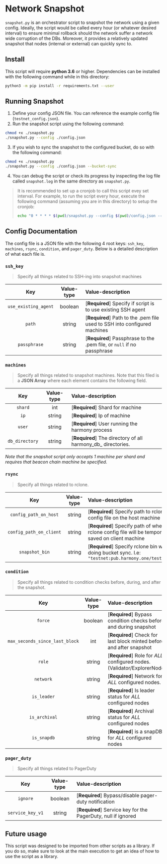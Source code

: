 # Network Snapshot 
`snapshot.py` is an orchestrator script to snapshot the network using a given config. 
Ideally, the script would be called every hour (or whatever desired interval) to ensure minimal 
rollback should the network suffer a network wide corruption of the DBs. Moreover, it provides
a relatively updated snapshot that nodes (internal or external) can quickly sync to. 

## Install
This script will require **python 3.6** or higher. 
Dependencies can be installed with the following command while in this directory:
```bash
python3 -m pip install -r requirements.txt --user
```

## Running Snapshot
1) Define your config JSON file. You can reference the example config file (`testnet_config.json`).
2) Run the snapshot script using the following command: 
```bash
chmod +x ./snapshot.py
./snapshot.py --config ./config.json
```
3) If you wish to sync the snapshot to the configured bucket, do so with the following command:
```bash
chmod +x ./snapshot.py
./snapshot.py --config ./config.json --bucket-sync
```
4) You can debug the script or check its progress by inspecting the log file called `snapshot.log` in the same directory as `snapshot.py`.
> It is recommended to set up a cronjob to call this script evey set interval. For example, to run the script every
> hour, execute the following command (assuming you are in this directory) to setup the cronjob:
> ```bash
> echo "0 * * * * $(pwd)/snapshot.py --config $(pwd)/config.json --bucket-sync" > cronjob && crontab cronjob && crontab -l
> ```

## Config Documentation

The config file is a JSON file with the following 4 root keys: `ssh_key`, `machines`, `rsync`, `condition`, and `pager_duty`.
Below is a detailed description of what each file is.

### `ssh_key`
> Specify all things related to SSH-ing into snapshot machines

| Key                  | Value-type | Value-description|
| :-------------------:|:----------:| :----------------|
| `use_existing_agent` | boolean    | [**Required**] Specify if script is to use existing SSH agent |
| `path`               | string     | [**Required**] Path to the .pem file used to SSH into configured machines |
| `passphrase`         | string     | [**Required**] Passphrase to the .pem file, or `null` if no passphrase |

### `machines`
> Specify all things related to snapshot machines. Note that this filed is a **JSON Array** where each element
> contains the following field.

| Key              | Value-type | Value-description|
| :---------------:|:----------:| :----------------|
| `shard`          | int        | [**Required**] Shard for machine |
| `ip`             | string     | [**Required**] Ip of machine |
| `user`           | string     | [**Required**] User running the harmony process |
| `db_directory`   | string     | [**Required**] The directory of all harmony_db_<shard> directories. |

*Note that the snapshot script only accepts 1 machine per shard and requires that beacon chain machine be specified.*

### `rsync`
> Specify all things related to rclone. 

| Key                     | Value-type | Value-description|
| :----------------------:|:----------:| :----------------|
| `config_path_on_host`   | string     | [**Required**] Specify path to rclone config file on the host machine |
| `config_path_on_client` | string     | [**Required**] Specify path of where rclone config file will be temporarily saved on client machine |
| `snapshot_bin`          | string     | [**Required**] Specify rclone bin when doing bucket sync. I.e: `"testnet:pub.harmony.one/testnet"` |

### `condition`
> Specify all things related to condition checks before, during, and after the snapshot.

| Key                            | Value-type | Value-description|
| :-----------------------------:|:----------:| :----------------|
| `force`                        | boolean    | [**Required**] Bypass condition checks before and during snapshot |
| `max_seconds_since_last_block` | int        | [**Required**] Check for last block minted before and after snapshot |
| `role`                         | string     | [**Required**] Role for *ALL* configured nodes. (Validator/ExplorerNode) |
| `network`                      | string     | [**Required**] Network for *ALL* configured nodes. |
| `is_leader`                    | string     | [**Required**] Is leader status for *ALL* configured nodes |
| `is_archival`                  | string     | [**Required**] Archival status for *ALL* configured nodes |
| `is_snapdb`                    | string     | [**Required**] is a snapDB for *ALL* configured nodes |

### `pager_duty`
> Specify all things related to PagerDuty

| Key                            | Value-type | Value-description|
| :-----------------------------:|:----------:| :----------------|
| `ignore`                       | boolean    | [**Required**] Bypass/disable pager-duty notification |
| `service_key_v1`               | string     | [**Required**] Service key for the PagerDuty, null if ignored |


## Future usage
This script was designed to be imported from other scripts as a library. 
If you do so, make sure to look at the main execution to get an idea of how to use the script as a library.